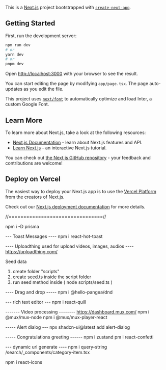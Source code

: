 This is a [Next.js](https://nextjs.org/) project bootstrapped with [`create-next-app`](https://github.com/vercel/next.js/tree/canary/packages/create-next-app).

## Getting Started

First, run the development server:

```bash
npm run dev
# or
yarn dev
# or
pnpm dev
```

Open [http://localhost:3000](http://localhost:3000) with your browser to see the result.

You can start editing the page by modifying `app/page.tsx`. The page auto-updates as you edit the file.

This project uses [`next/font`](https://nextjs.org/docs/basic-features/font-optimization) to automatically optimize and load Inter, a custom Google Font.

## Learn More

To learn more about Next.js, take a look at the following resources:

- [Next.js Documentation](https://nextjs.org/docs) - learn about Next.js features and API.
- [Learn Next.js](https://nextjs.org/learn) - an interactive Next.js tutorial.

You can check out [the Next.js GitHub repository](https://github.com/vercel/next.js/) - your feedback and contributions are welcome!

## Deploy on Vercel

The easiest way to deploy your Next.js app is to use the [Vercel Platform](https://vercel.com/new?utm_medium=default-template&filter=next.js&utm_source=create-next-app&utm_campaign=create-next-app-readme) from the creators of Next.js.

Check out our [Next.js deployment documentation](https://nextjs.org/docs/deployment) for more details.

//================================//

npm i -D prisma

--- Toast Messages ----
npm i react-hot-toast

---- Uploadthing used for upload videos, images, audios ----
https://uploadthing.com/

Seed data

1. create folder "scripts"
2. create seed.ts inside the script folder
3. run seed method inside ( node scripts/seed.ts )

---- Drag and drop -----
npm i @hello-pangea/dnd

--- rich text editor ---
npm i react-quill

------- Video processing --------
https://dashboard.mux.com/
npm i @mux/mux-node
npm i @mux/mux-player-react

----- Alert dialog ---
npx shadcn-ui@latest add alert-dialog

----- Congratulations greeting ------
npm i zustand
pm i react-confetti

--- dynamic url generate ----
npm i query-string
/search/\_components/category-item.tsx

npm i react-icons
